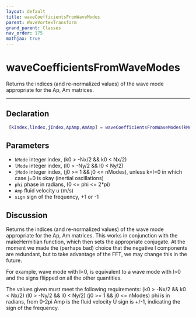 ```yaml
---
layout: default
title: waveCoefficientsFromWaveModes
parent: WaveVortexTransform
grand_parent: Classes
nav_order: 175
mathjax: true
---
```


#  waveCoefficientsFromWaveModes

Returns the indices (and re-normalized values) of the wave mode appropriate for the Ap, Am matrices.


---

## Declaration
```matlab
 [kIndex,lIndex,jIndex,ApAmp,AmAmp] = waveCoefficientsFromWaveModes(kMode, lMode, jMode, phi, u, signs)
```
## Parameters
+ `kMode`  integer index, (k0 > -Nx/2 && k0 < Nx/2)
+ `lMode`  integer index, (l0 > -Ny/2 && l0 < Ny/2)
+ `jMode`  integer index, (j0 >= 1 && j0 <= nModes), unless k=l=0 in which case j=0 is okay (inertial oscillations)
+ `phi`  phase in radians, (0 <= phi <= 2*pi)
+ `Amp`  fluid velocity u (m/s)
+ `sign`  sign of the frequency, +1 or -1

## Discussion

  Returns the indices (and re-normalized values) of the wave mode
  appropriate for the Ap, Am matrices. This works in conjunction with the
  makeHermitian function, which then sets the appropriate conjugate. At the
  moment we made the (perhaps bad) choice that the negative l components
  are redundant, but to take advantage of the FFT, we may change this in
  the future.
  
  For example, wave mode with l<0, is equivalent to a wave mode with l>0
  and the signs fliipped on all the other quantities.
 
  The values given must meet the following requirements:
  (k0 > -Nx/2 && k0 < Nx/2)
  (l0 > -Ny/2 && l0 < Ny/2)
  (j0 >= 1 && j0 <= nModes)
  phi is in radians, from 0-2pi
  Amp is the fluid velocity U
  sign is +/-1, indicating the sign of the frequency.
 
                
